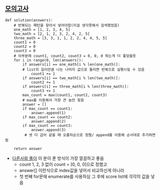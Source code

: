 ## [모의고사](https://programmers.co.kr/learn/courses/30/lessons/42840)

```shell
def solution(answers):
	# 반복되는 패턴을 찾아서 넣어야함(이걸 생각못해서 검색했었음)
    one_math = [1, 2, 3, 4, 5]
    two_math = [2, 1, 2, 3, 2, 4, 2, 5]
    three_math = [3, 3, 1, 1, 2, 2, 4, 4, 5, 5]
    count1 = 0
    count2 = 0
    count3 = 0
    # 이부분에 count1, count2, count3 = 0, 0, 0 하는게 더 좋았을듯
    for i in range(0, len(answers)):
        if answers[i] == one_math[i % len(one_math)]:
        # list의 길이만큼 나눈 나머지 값으로 돌리면 반복으로 실행시킬 수 있음
            count1 += 1
        if answers[i] == two_math[i % len(two_math)]:
            count2 += 1
        if answers[i] == three_math[i % len(three_math)]:
            count3 += 1
        max_count = max(count1, count2, count3)
        # max를 이용해서 가장 큰 놈만 찾음
        answer = []
        if max_count == count1:
            answer.append(1)
        if max_count == count2:
            answer.append(2)
        if max_count == count3:
            answer.append(3)
         # 셋 다 값이 같을 때 오름차순으로 정렬/ append를 이용해 순서대로 추가하면됨

    return answer
```

- [다른사람 풀이](https://programmers.co.kr/learn/courses/30/lessons/42840/solution_groups?language=python3) 이 분이 푼 방식이 가장 깔끔하고 좋음
  - count 1, 2, 3 없이 count = [0, 0, 0]으로 정했고
  - answer[] 이런식으로 index값을 넣어서 비교하신게 아니라 
  - 첫 번째 for문에 enumerate를 사용하심 그 후에 score list에 각각의 값을 넣음
